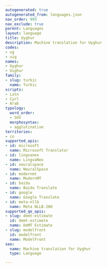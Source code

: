 ```yaml
---
autogenerated: true
autogenerated_from: languages.json
nav_order: 993
nav_exclude: true
parent: Languages
layout: language
title: Uyghur
description: Machine translation for Uyghur
codes:
- ug
- uig
names:
- Uyghur
- Uighur
family:
- slug: turkic
  name: Turkic
scripts:
- Latn
- Cyrl
- Arab
typology:
  word_order:
  - SOV
  morphosyntax:
  - agglutinative
territories:
- cn
supported_apis:
- id: microsoft
  name: Microsoft Translator
- id: lingvanex
  name: LingvaNex
- id: neuralspace
  name: NeuralSpace
- id: modernmt
  name: ModernMT
- id: baidu
  name: Baidu Translate
- id: google
  name: Google Translate
- id: meta-nllb
  name: Meta NLLB-200
supported_qe_apis:
- slug: demt-estimate
  id: demt-estimate
  name: DeMT Estimate
- slug: modelfront
  id: modelfront
  name: ModelFront
seo:
  name: Machine translation for Uyghur
  type: Language

---
```


